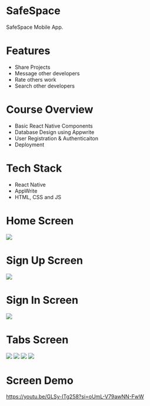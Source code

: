 # SafeSpace 
 SafeSpace Mobile App.

# Features
* Share Projects
* Message other developers
* Rate others work
* Search other developers

# Course Overview
* Basic React Native Components
* Database Design using Appwrite
* User Registration & Authenticaiton
* Deployment

# Tech Stack
* React Native
* AppWrite
* HTML, CSS and JS

# Home Screen
<img src="assets/images/onboarding.jpg">  

# Sign Up Screen
<img src="assets/images/sign up.jpg">  

# Sign In Screen
<img src="assets/images/login.jpg">  

# Tabs Screen
<img src="assets/images/home.jpg"> 
<img src="assets/images/search.jpg">
<img src="assets/images/notification.jpg">
<img src="assets/images/profile.jpg">

# Screen Demo
https://youtu.be/GLSy-ITg258?si=oUmL-V79awNN-FwW
